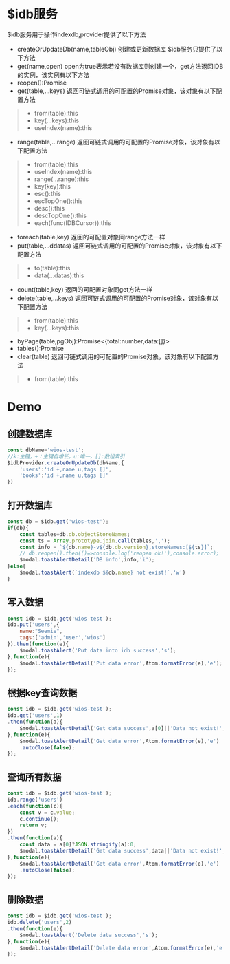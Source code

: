 # $idb服务
$idb服务用于操作indexdb,provider提供了以下方法
+ createOrUpdateDb(name,tableObj) 创建或更新数据库
$idb服务只提供了以下方法
+ get(name,open) open为true表示若没有数据库则创建一个，get方法返回IDB的实例，该实例有以下方法
+ reopen():Promise<IDBDatabase>
+ get(table,...keys) 返回可链式调用的可配置的Promise对象，该对象有以下配置方法
> + from(table):this
> + key(...keys):this
> + useIndex(name):this
+ range(table,...range) 返回可链式调用的可配置的Promise对象，该对象有以下配置方法
> + from(table):this
> + useIndex(name):this
> + range(...range):this
> + key(key):this
> + esc():this
> + escTopOne():this
> + desc():this
> + descTopOne():this
> + each(func(IDBCursor)):this
+ foreach(table,key) 返回的可配置对象同range方法一样
+ put(table,...ddatas) 返回可链式调用的可配置的Promise对象，该对象有以下配置方法
> + to(table):this
> + data(...datas):this
+ count(table,key) 返回的可配置对象同get方法一样
+ delete(table,...keys) 返回可链式调用的可配置的Promise对象，该对象有以下配置方法
> + from(table):this
> + key(...keys):this
+ byPage(table,pgObj):Promise<{total:number,data:[]}>
+ tables():Promise<DOMStringList>
+ clear(table) 返回可链式调用的可配置的Promise对象，该对象有以下配置方法
> + from(table):this
# Demo
## 创建数据库
```javascript inject:$idbProvider
const dbName='wios-test';
//k:主键，+：主键自增长，u:唯一，[]:数组索引
$idbProvider.createOrUpdateDb(dbName,{
    'users':'id +,name u,tags []',
    'books':'id +,name u,tags []'
})
```
## 打开数据库
```javascript inject:$idb,$modal
const db = $idb.get('wios-test');
if(db){
    const tables=db.db.objectStoreNames;
    const ts = Array.prototype.join.call(tables,',');
    const info = `${db.name}-v${db.db.version},storeNames:[${ts}]`;
    // db.reopen().then(()=>console.log('reopen ok!'),console.error);
    $modal.toastAlertDetail('DB info',info,'i');
}else{
    $modal.toastAlert(`indexdb ${db.name} not exist!`,'w')
}
```
## 写入数据
```javascript inject:$idb,$modal
const idb = $idb.get('wios-test');
idb.put('users',{
    name:"Seemie",
    tags:['admin','user','wios']
}).then(function(e){
    $modal.toastAlert('Put data into idb success','s');
},function(e){
    $modal.toastAlertDetail('Put data error',Atom.formatError(e),'e');
});
```

## 根据key查询数据
```javascript inject:$idb,$modal
const idb = $idb.get('wios-test');
idb.get('users',1)
.then(function(a){
    $modal.toastAlertDetail('Get data success',a[0]||'Data not exist!','s');
},function(e){
    $modal.toastAlertDetail('Get data error',Atom.formatError(e),'e')
    .autoClose(false);
});
```

## 查询所有数据
```javascript inject:$idb,$modal
const idb = $idb.get('wios-test');
idb.range('users')
.each(function(c){
    const v = c.value;
    c.continue();
    return v;
})
.then(function(a){
    const data = a[0]?JSON.stringify(a):0;
    $modal.toastAlertDetail('Get data success',data||'Data not exist!','s');
},function(e){
    $modal.toastAlertDetail('Get data error',Atom.formatError(e),'e')
    .autoClose(false);
});
```

## 删除数据
```javascript inject:$idb,$modal
const idb = $idb.get('wios-test');
idb.delete('users',2)
.then(function(e){
    $modal.toastAlert('Delete data success','s');
},function(e){
    $modal.toastAlertDetail('Delete data error',Atom.formatError(e),'e');
});
```